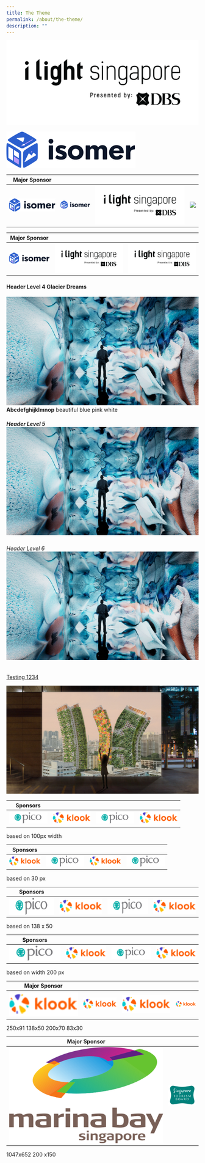 ```yaml
---
title: The Theme
permalink: /about/the-theme/
description: ""
---
```

[![](/images/iLightsg_Lockup(F)-240220-04.png)](https://www.ilightsingapore.gov.sg/) 

![](/images/isomer-logo.svg)


| Major Sponsor|    |     |  |
| -------- |  -------- |  -------- | -------- |
|![](/images/isomer-logo.svg)|![](/images/isomer-logo.svg)| [![](/images/iLightsg_Lockup(F)-240220-04.png)](https://www.ilightsingapore.gov.sg/) | ![](/images/favicon-isomer.ico)

| Major Sponsor|    |     | 
| -------- |  -------- |  -------- |
|![](/images/isomer-logo.svg)|![](/images/iLightsg_Lockup(F)-240220-04.png)| [![](/images/iLightsg_Lockup(F)-240220-04.png)](https://www.ilightsingapore.gov.sg/) |

#### Header Level 4 Glacier Dreams 
![](/images/Installations/Glacier%20Dreams.jpg)
**Abcdefghijklmnop** beautiful blue pink white 

##### Header Level 5 ![](/images/Installations/Glacier%20Dreams.jpg)

###### Header Level 6 ![](/images/Installations/Glacier%20Dreams.jpg)

[Testing 1234](/files/SNF%20Copywriting%20-%2022%20Mar.pdf)

[![](/images/Installations/Block%20Party.jpg)](/files/SNF%20Copywriting%20-%2022%20Mar.pdf)



| Sponsors |  |  | | 
| -------- | -------- | -------- | -------- |
|![](/images/Testing%20Sizes/acklogo%20-%20ilsg%20website%20(100%20x%2030).png) |![](/images/Testing%20Sizes/logo_rgb%20-%20ilsg%20website%20(100%20x%20__).png) | ![](/images/Testing%20Sizes/acklogo%20-%20ilsg%20website%20(100%20x%2030).png)| ![](/images/Testing%20Sizes/logo_rgb%20-%20ilsg%20website%20(100%20x%20__).png)| 
based on 100px width 



| Sponsors |  |  | |
| -------- | -------- | -------- | -------- |
|![](/images/Testing%20Sizes/logo_rgb%20-%20ilsg%20website%20(83%20x%2030).png)| ![](/images/Testing%20Sizes/acklogo%20-%20ilsg%20website%20(100%20x%2030).png)|![](/images/Testing%20Sizes/logo_rgb%20-%20ilsg%20website%20(83%20x%2030).png) |![](/images/Testing%20Sizes/acklogo%20-%20ilsg%20website%20(100%20x%2030).png)|
based on 30 px

| Sponsors |  |  | |
| -------- | -------- | -------- | -------- |
|![](/images/Testing%20Sizes/acklogo%20-%20ilsg%20website%20(138%20x%2050).png) |![](/images/Testing%20Sizes/logo_rgb%20-%20ilsg%20website%20(138%20x%2050).png)|![](/images/Testing%20Sizes/acklogo%20-%20ilsg%20website%20(138%20x%2050).png)|![](/images/Testing%20Sizes/logo_rgb%20-%20ilsg%20website%20(138%20x%2050).png) |
based on 138 x 50

| Sponsors |  |  | |
| -------- | -------- | -------- | -------- |
|![](/images/Testing%20Sizes/acklogo%20-%20ilsg%20website%20(200%20x%2060).png)|![](/images/Testing%20Sizes/logo_rgb%20-%20ilsg%20website%20(200%20x%2073).png)|![](/images/Testing%20Sizes/acklogo%20-%20ilsg%20website%20(200%20x%2060).png)|![](/images/Testing%20Sizes/logo_rgb%20-%20ilsg%20website%20(200%20x%2073).png)|
based on width 200 px


| Major Sponsor|     |     |  |
| -------- |  -------- |  -------- | -------- |
|![](/images/Testing%20Sizes/logo_rgb%20-%20ilsg%20website%20(250x91).png)|![](/images/Testing%20Sizes/logo_rgb%20-%20ilsg%20website%20(138%20x%2050).png)|![](/images/Testing%20Sizes/logo_rgb%20-%20ilsg%20website%20(200%20x%2073).png)|![](/images/Testing%20Sizes/logo_rgb%20-%20ilsg%20website%20(83%20x%2030).png)|

250x91  138x50 200x70 83x30


| Major Sponsor|     |  
| -------- |  -------- |  
|![](/images/Testing%20Sizes/marina%20bay%20(reworked).png)|![](/images/Testing%20Sizes/stb%20(reworked).png)|

1047x652 200 x150